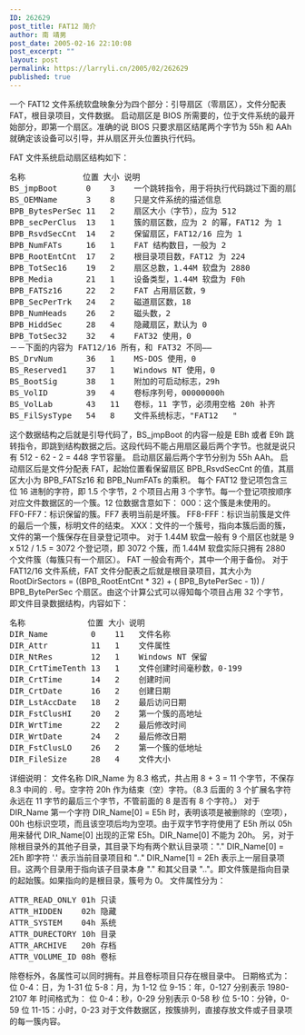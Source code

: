 ```yaml
---
ID: 262629
post_title: FAT12 简介
author: 南 靖男
post_date: 2005-02-16 22:10:08
post_excerpt: ""
layout: post
permalink: https://larryli.cn/2005/02/262629
published: true
---
```

一个 FAT12 文件系统软盘映象分为四个部分：引导扇区（零扇区），文件分配表 FAT，根目录项目，文件数据。
启动扇区是 BIOS 所需要的，位于文件系统的最开始部分，即第一个扇区。准确的说 BIOS 只要求扇区结尾两个字节为 55h 和 AAh 就确定该设备可以引导，并从扇区开头位置执行代码。
<!--more-->FAT 文件系统启动扇区结构如下：
<pre>名称            位置 大小 说明
BS_jmpBoot      0    3    一个跳转指令，用于将执行代码跳过下面的扇区信息。
BS_OEMName      3    8    只是文件系统的描述信息
BPB_BytesPerSec 11   2    扇区大小（字节），应为 512
BPB_secPerClus  13   1    簇的扇区数，应为 2 的幂，FAT12 为 1
BPB_RsvdSecCnt  14   2    保留扇区，FAT12/16 应为 1
BPB_NumFATs     16   1    FAT 结构数目，一般为 2
BPB_RootEntCnt  17   2    根目录项目数，FAT12 为 224
BPB_TotSec16    19   2    扇区总数，1.44M 软盘为 2880
BPB_Media       21   1    设备类型，1.44M 软盘为 F0h
BPB_FATSz16     22   2    FAT 占用扇区数，9
BPB_SecPerTrk   24   2    磁道扇区数，18
BPB_NumHeads    26   2    磁头数，2
BPB_HiddSec     28   4    隐藏扇区，默认为 0
BPB_TotSec32    32   4    FAT32 使用，0
－－下面的内容为 FAT12/16 所有，和 FAT32 不同——
BS_DrvNum       36   1    MS-DOS 使用，0
BS_Reserved1    37   1    Windows NT 使用，0
BS_BootSig      38   1    附加的可启动标志，29h
BS_VolID        39   4    卷标序列号，00000000h
BS_VolLab       43   11   卷标，11 字节，必须用空格 20h 补齐
BS_FilSysType   54   8    文件系统标志，"FAT12   "</pre>
这个数据结构之后就是引导代码了，BS_jmpBoot 的内容一般是 EBh 或者 E9h 跳转指令，即跳到结构数据之后。这段代码不能占用扇区最后两个字节。也就是说只有 512 - 62 - 2 = 448 字节容量。
启动扇区最后两个字节分别为 55h AAh。
启动扇区后是文件分配表 FAT，起始位置看保留扇区 BPB_RsvdSecCnt 的值，其扇区大小为 BPB_FATSz16 和 BPB_NumFATs 的乘积。
每个 FAT12 登记项包含三位 16 进制的字符，即 1.5 个字节，2 个项目占用 3 个字节。每一个登记项按顺序对应文件数据区的一个簇。12 位数据含意如下：
000：这个簇是未使用的。
FF0-FF7：标识保留的簇。FF7 表明当前是坏簇。
FF8-FFF：标识当前簇是文件的最后一个簇，标明文件的结束。
XXX：文件的一个簇号，指向本簇后面的簇，文件的第一个簇保存在目录登记项中。
对于 1.44M 软盘一般有 9 个扇区也就是 9 x 512 / 1.5 = 3072 个登记项，即 3072 个簇，而 1.44M 软盘实际只拥有 2880 个文件簇（每簇只有一个扇区）。
FAT 一般会有两个，其中一个用于备份。
对于 FAT12/16 文件系统，FAT 文件分配表之后就是根目录项目，其大小为 RootDirSectors = ((BPB_RootEntCnt * 32) + ( BPB_BytePerSec - 1)) / BPB_BytePerSec 个扇区。由这个计算公式可以得知每个项目占用 32 个字节，即文件目录数据结构，内容如下：
<pre>名称             位置 大小 说明
DIR_Name         0    11   文件名称
DIR_Attr         11   1    文件属性
DIR_NtRes        12   1    Windows NT 保留
DIR_CrtTimeTenth 13   1    文件创建时间毫秒数，0-199
DIR_CrtTime      14   2    创建时间
DIR_CrtDate      16   2    创建日期
DIR_LstAccDate   18   2    最后访问日期
DIR_FstClusHI    20   2    第一个簇的高地址
DIR_WrtTime      22   2    最后修改时间
DIR_WrtDate      24   2    最后修改日期
DIR_FstClusLO    26   2    第一个簇的低地址
DIR_FileSize     28   4    文件大小</pre>
详细说明：
文件名称 DIR_Name 为 8.3 格式，共占用 8 + 3 = 11 个字节，不保存 8.3 中间的 . 号。空字符 20h 作为结束（空）字符。（8.3 后面的 3 个扩展名字符永远在 11 字节的最后三个字节，不管前面的 8 是否有 8 个字符。）
对于 DIR_Name 第一个字符 DIR_Name[0] = E5h 时，表明该项是被删除的（空项），00h 也标识空项，而且该空项后均为空项。由于双字节字符使用了 E5h 所以 05h 用来替代 DIR_Name[0] 出现的正常 E5h。DIR_Name[0] 不能为 20h。
另，对于除根目录外的其他子目录，其目录下均有两个默认目录项："." DIR_Name[0] = 2Eh 即字符 '.' 表示当前目录项目和 ".." DIR_Name[1] = 2Eh 表示上一层目录项目。这两个目录用于指向该子目录本身 "." 和其父目录 ".."。即文件簇是指向目录的起始簇。如果指向的是根目录，簇号为 0。
文件属性分为：
<pre>ATTR_READ_ONLY 01h 只读
ATTR_HIDDEN    02h 隐藏
ATTR_SYSTEM    04h 系统
ATTR_DURECTORY 10h 目录
ATTR_ARCHIVE   20h 存档
ATTR_VOLUME_ID 08h 卷标</pre>
除卷标外，各属性可以同时拥有。并且卷标项目只存在根目录中。
日期格式为：
位 0-4：日，为 1-31
位 5-8：月，为 1-12
位 9-15：年，0-127 分别表示 1980-2107 年
时间格式为：
位 0-4：秒，0-29 分别表示 0-58 秒
位 5-10：分钟，0-59
位 11-15：小时，0-23
对于文件数据区，按簇排列，直接存放文件或子目录项的每一簇内容。